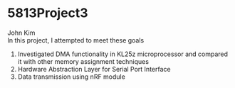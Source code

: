 # 5813Project3
John Kim <br />
In this project, I attempted to meet these goals
1. Investigated DMA functionality in KL25z microprocessor and compared it with other memory assignment techniques
2. Hardware Abstraction Layer for Serial Port Interface
3. Data transmission using nRF module
